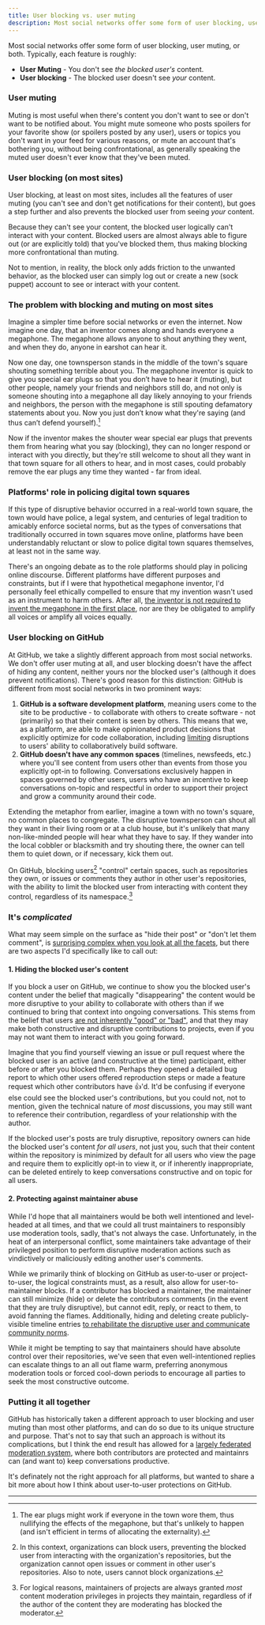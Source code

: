 ```yaml
---
title: User blocking vs. user muting
description: Most social networks offer some form of user blocking, user muting, or both. Here's the difference between the two and why GitHub takes a unique approach to blocking that relies on federated community management for content moderation.
---
```


Most social networks offer some form of user blocking, user muting, or both. Typically, each feature is roughly:

* **User Muting** - You don't see _the blocked user's_ content.
* **User blocking** - The blocked user doesn't see _your_ content.

### User muting

Muting is most useful when there's content you don't want to see or don't want to be notified about. You might mute someone who posts spoilers for your favorite show (or spoilers posted by any user), users or topics you don't want in your feed for various reasons, or mute an account that's bothering you, without being confrontational, as generally speaking the muted user doesn't ever know that they've been muted.

### User blocking (on most sites)

User blocking, at least on most sites, includes all the features of user muting (you can't see and don't get notifications for their content), but goes a step further and also prevents the blocked user from seeing _your_ content.

Because they can't see your content, the blocked user logically can't interact with your content. Blocked users are almost always able to figure out (or are explicitly told) that you've blocked them, thus making blocking more confrontational than muting.

Not to mention, in reality, the block only adds friction to the unwanted behavior, as the blocked user can simply log out or create a new (sock puppet) account to see or interact with your content.

### The problem with blocking and muting on most sites

Imagine a simpler time before social networks or even the internet. Now imagine one day, that an inventor comes along and hands everyone a megaphone. The megaphone allows anyone to shout anything they went, and when they do, anyone in earshot can hear it.

Now one day, one townsperson stands in the middle of the town's square shouting something terrible about you. The megaphone inventor is quick to give you special ear plugs so that you don’t have to hear it (muting), but other people, namely your friends and neighbors still do, and not only is someone shouting into a megaphone all day likely annoying to your friends and neighbors, the person with the megaphone is still spouting defamatory statements about you. Now you just don’t know what they're saying (and thus can’t defend yourself).[^1] 

Now if the inventor makes the shouter wear special ear plugs that prevents them from hearing what you say (blocking), they can no longer respond or interact with you directly, but they're still welcome to shout all they want in that town square for all others to hear, and in most cases, could probably remove the ear plugs any time they wanted - far from ideal.

### Platforms' role in policing digital town squares

If this type of disruptive behavior occurred in a real-world town square, the town would have police, a legal system, and centuries of legal tradition to amicably enforce societal norms, but as the types of conversations that traditionally occurred in town squares move online, platforms have been understandably reluctant or slow to police digital town squares themselves, at least not in the same way.

There's an ongoing debate as to the role platforms should play in policing online discourse. Different platforms have different purposes and constraints, but if I were that hypothetical megaphone inventor, I'd personally feel ethically compelled to ensure that my invention wasn't used as an instrument to harm others. After all, [the inventor is not required to invent the megaphone in the first place](https://ben.balter.com/2020/01/17/ten-lessons-learned-fostering-a-community-of-communities-on-github/#10-be-purposeful-about-the-role-you-play), nor are they be obligated to amplify all voices or amplify all voices equally.

### User blocking on GitHub

At GitHub, we take a slightly different approach from most social networks. We don't offer user muting at all, and user blocking doesn't have the affect of hiding any content, neither yours nor the blocked user's (although it does prevent notifications). There's good reason for this distinction: GitHub is different from most social networks in two prominent ways:

1. **GitHub is a software development platform**, meaning users come to the site to be productive - to collaborate with others to create software - not (primarily) so that their content is seen by others. This means that we, as a platform, are able to make opinionated product decisions that explicitly optimize for code collaboration, including [limiting](https://ben.balter.com/2020/01/17/ten-lessons-learned-fostering-a-community-of-communities-on-github/#7-offer-tiered-moderation-tools) disruptions to users' ability to collaboratively build software.
2. **GitHub doesn't have any common spaces** (timelines, newsfeeds, etc.) where you'll see content from users other than events from those you explicitly opt-in to following. Conversations exclusively happen in spaces governed by other users, users who have an incentive to keep conversations on-topic and respectful in order to support their project and grow a community around their code.

Extending the metaphor from earlier, imagine a town with no town's square, no common places to congregate. The disruptive townsperson can shout all they want in their living room or at a club house, but it's unlikely that many non-like-minded people will hear what they have to say. If they wander into the local cobbler or blacksmith and try shouting there, the owner can tell them to quiet down, or if necessary, kick them out.

On GitHub, blocking users[^2] "control" certain spaces, such as repositories they own, or issues or comments they author in other user's repositories, with the ability to limit the blocked user from interacting with content they control, regardless of its namespace.[^3]

### It's _complicated_

What may seem simple on the surface as "hide their post" or "don't let them comment", is [surprising complex when you look at all the facets](https://twitter.com/benbalter/status/1222956533794906113), but there are two aspects I'd specifically like to call out:

#### 1. Hiding the blocked user's content

If you block a user on GitHub, we continue to show you the blocked user's content under the belief that magically "disappearing" the content would be more disruptive to your ability to collaborate with others than if we continued to bring that context into ongoing conversations. This stems from the belief that users [are not inherently "good" or "bad"](https://ben.balter.com/2020/01/17/ten-lessons-learned-fostering-a-community-of-communities-on-github/#2-focus-on-behaviors-not-users), and that they may make both constructive and disruptive contributions to projects, even if you may not want them to interact with you going forward.

Imagine that you find yourself viewing an issue or pull request where the blocked user is an active (and constructive at the time) participant, either before or after you blocked them. Perhaps they opened a detailed bug report to which other users offered reproduction steps or made a feature request which other contributors have :+1:'d. It'd be confusing if everyone else could see the blocked user's contributions, but you could not, not to mention, given the technical nature of _most_ discussions, you may still want to reference their contribution, regardless of your relationship with the author.

If the blocked user's posts are truly disruptive, repository owners can hide the blocked user's content _for all users_, not just you, such that their content within the repository is minimized by default for all users who view the page and require them to explicitly opt-in to view it, or if inherently inappropriate, can be deleted entirely to keep conversations constructive and on topic for all users.

#### 2. Protecting against maintainer abuse

While I'd hope that all maintainers would be both well intentioned and level-headed at all times, and that we could all trust maintainers to responsibly use moderation tools, sadly, that's not always the case. Unfortunately, in the heat of an interpersonal conflict, some maintainers take advantage of their privileged position to perform disruptive moderation actions such as vindictively or maliciously editing another user's comments.

While we primarily think of blocking on GitHub as user-to-user or project-to-user, the logical constraints must, as a result, also allow for user-to-maintainer blocks. If a contributor has blocked a maintainer, the maintainer can still minimize (hide) or delete the contributors comments (in the event that they are truly disruptive), but cannot edit, reply, or react to them, to avoid fanning the flames. Additionally, hiding and deleting create publicly-visible timeline entries [to rehabilitate the disruptive user and communicate community norms](https://ben.balter.com/2020/01/17/ten-lessons-learned-fostering-a-community-of-communities-on-github/#8-moderate-transparently).

While it might be tempting to say that maintainers should have absolute control over their repositories, we've seen that even well-intentioned replies can escalate things to an all out flame warm, preferring anonymous moderation tools or forced cool-down periods to encourage all parties to seek the most constructive outcome.

### Putting it all together

GitHub has historically taken a different approach to user blocking and user muting than most other platforms, and can do so due to its unique structure and purpose. That's not to say that such an approach is without its complications, but I think the end result has allowed for a [largely federated moderation system](https://ben.balter.com/2020/01/17/ten-lessons-learned-fostering-a-community-of-communities-on-github/#6-let-communities-opt-in-to-self-governance), where both contributors are protected and maintainrs can (and want to) keep conversations productive. 

It's definately not the right approach for all platforms, but wanted to share a bit more about how I think about user-to-user protections on GitHub.

---

[^1]: The ear plugs might work if everyone in the town wore them, thus nullifying the effects of the megaphone, but that's unlikely to happen (and isn't efficient in terms of allocating the externality).

[^2]: In this context, organizations can block users, preventing the blocked user from interacting with the organization's repositories, but the organization cannot open issues or comment in other user's repositories. Also to note, users cannot block organizations.

[^3]: For logical reasons, maintainers of projects are always granted _most_ content moderation privileges in projects they maintain, regardless of if the author of the content they are moderating has blocked the moderator.